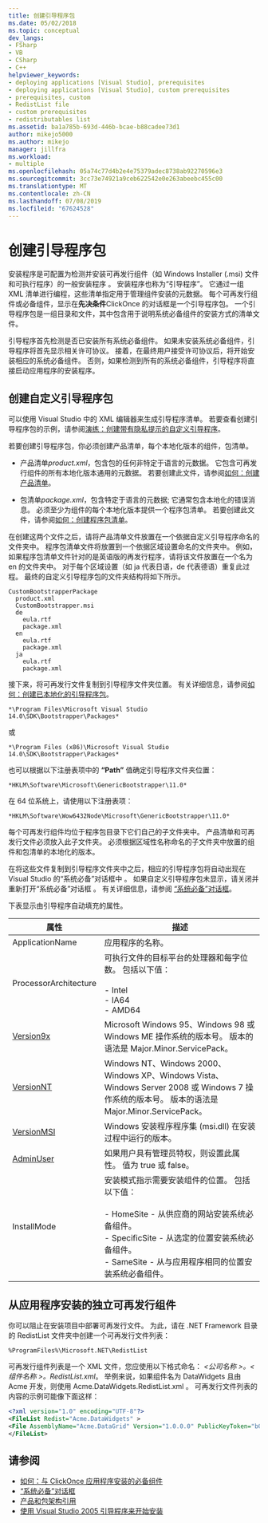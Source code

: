 ```yaml
---
title: 创建引导程序包
ms.date: 05/02/2018
ms.topic: conceptual
dev_langs:
- FSharp
- VB
- CSharp
- C++
helpviewer_keywords:
- deploying applications [Visual Studio], prerequisites
- deploying applications [Visual Studio], custom prerequisites
- prerequisites, custom
- RedistList file
- custom prerequisites
- redistributables list
ms.assetid: ba1a785b-693d-446b-bcae-b88cadee73d1
author: mikejo5000
ms.author: mikejo
manager: jillfra
ms.workload:
- multiple
ms.openlocfilehash: 05a74c77d4b2e4e75379adec8738ab92270596e3
ms.sourcegitcommit: 3cc73e74921a9ceb622542e0e263abeebc455c00
ms.translationtype: MT
ms.contentlocale: zh-CN
ms.lasthandoff: 07/08/2019
ms.locfileid: "67624528"
---
```

# <a name="create-bootstrapper-packages"></a>创建引导程序包
安装程序是可配置为检测并安装可再发行组件（如 Windows Installer (.msi) 文件和可执行程序）的一般安装程序  。 安装程序也称为“引导程序”。 它通过一组 XML 清单进行编程，这些清单指定用于管理组件安装的元数据。  每个可再发行组件或必备组件，显示在**先决条件**ClickOnce 的对话框是一个引导程序包。 一个引导程序包是一组目录和文件，其中包含用于说明系统必备组件的安装方式的清单文件。

引导程序首先检测是否已安装所有系统必备组件。 如果未安装系统必备组件，引导程序将首先显示相关许可协议。 接着，在最终用户接受许可协议后，将开始安装相应的系统必备组件。 否则，如果检测到所有的系统必备组件，引导程序将直接启动应用程序的安装程序。

## <a name="create-custom-bootstrapper-packages"></a>创建自定义引导程序包
可以使用 Visual Studio 中的 XML 编辑器来生成引导程序清单。 若要查看创建引导程序包的示例，请参阅[演练：创建带有隐私提示的自定义引导程序](../deployment/walkthrough-creating-a-custom-bootstrapper-to-show-a-privacy-prompt.md)。

若要创建引导程序包，你必须创建产品清单，每个本地化版本的组件，包清单。

* 产品清单*product.xml*，包含包的任何非特定于语言的元数据。 它包含可再发行组件的所有本地化版本通用的元数据。  若要创建此文件，请参阅[如何：创建产品清单](../deployment/how-to-create-a-product-manifest.md)。

* 包清单*package.xml*，包含特定于语言的元数据; 它通常包含本地化的错误消息。 必须至少为组件的每个本地化版本提供一个程序包清单。 若要创建此文件，请参阅[如何：创建程序包清单](../deployment/how-to-create-a-package-manifest.md)。

在创建这两个文件之后，请将产品清单文件放置在一个依据自定义引导程序命名的文件夹中。 程序包清单文件将放置到一个依据区域设置命名的文件夹中。 例如，如果程序包清单文件针对的是英语版的再发行程序，请将该文件放置在一个名为 en 的文件夹中。 对于每个区域设置（如 ja 代表日语，de 代表德语）重复此过程。 最终的自定义引导程序包的文件夹结构将如下所示。

```
CustomBootstrapperPackage
  product.xml
  CustomBootstrapper.msi
  de
    eula.rtf
    package.xml
  en
    eula.rtf
    package.xml
  ja
    eula.rtf
    package.xml
```

接下来，将可再发行文件复制到引导程序文件夹位置。 有关详细信息，请参阅[如何：创建已本地化的引导程序包](../deployment/how-to-create-a-localized-bootstrapper-package.md)。

```
*\Program Files\Microsoft Visual Studio 14.0\SDK\Bootstrapper\Packages*
```

或

```
*\Program Files (x86)\Microsoft Visual Studio 14.0\SDK\Bootstrapper\Packages*
```

也可以根据以下注册表项中的 **“Path”** 值确定引导程序文件夹位置：

```
*HKLM\Software\Microsoft\GenericBootstrapper\11.0*
```

在 64 位系统上，请使用以下注册表项：

```
*HKLM\Software\Wow6432Node\Microsoft\GenericBootstrapper\11.0*
```

每个可再发行组件均位于程序包目录下它们自己的子文件夹中。 产品清单和可再发行文件必须放入此子文件夹。 必须根据区域性名称命名的子文件夹中放置的组件和包清单的本地化的版本。

在将这些文件复制到引导程序文件夹中之后，相应的引导程序包将自动出现在 Visual Studio 的“系统必备”对话框中  。 如果自定义引导程序包未显示，请关闭并重新打开“系统必备”对话框  。 有关详细信息，请参阅 [“系统必备”对话框](../ide/reference/prerequisites-dialog-box.md)。

下表显示由引导程序自动填充的属性。

|属性|描述|
|--------------|-----------------|
|ApplicationName|应用程序的名称。|
|ProcessorArchitecture|可执行文件的目标平台的处理器和每字位数。 包括以下值：<br /><br /> -   Intel<br />-   IA64<br />-   AMD64|
|[Version9x](/windows/desktop/Msi/version9x)|Microsoft Windows 95、Windows 98 或 Windows ME 操作系统的版本号。 版本的语法是 Major.Minor.ServicePack。|
|[VersionNT](/windows/desktop/Msi/versionnt)|Windows NT、Windows 2000、Windows XP、Windows Vista、Windows Server 2008 或 Windows 7 操作系统的版本号。 版本的语法是 Major.Minor.ServicePack。|
|[VersionMSI](/windows/desktop/Msi/versionmsi)|Windows 安装程序程序集 (msi.dll) 在安装过程中运行的版本。|
|[AdminUser](/windows/desktop/Msi/adminuser)|如果用户具有管理员特权，则设置此属性。 值为 true 或 false。|
|InstallMode|安装模式指示需要安装组件的位置。 包括以下值：<br /><br /> -   HomeSite - 从供应商的网站安装系统必备组件。<br />-   SpecificSite - 从选定的位置安装系统必备组件。<br />-   SameSite - 从与应用程序相同的位置安装系统必备组件。|

## <a name="separate-redistributables-from-application-installations"></a>从应用程序安装的独立可再发行组件
你可以阻止在安装项目中部署可再发行文件。 为此，请在 .NET Framework 目录的 RedistList 文件夹中创建一个可再发行文件列表：

`%ProgramFiles%\Microsoft.NET\RedistList`

可再发行组件列表是一个 XML 文件，您应使用以下格式命名： *\<公司名称 >。\<组件名称 >。RedistList.xml*。 举例来说，如果组件名为 DataWidgets 且由 Acme 开发，则使用 Acme.DataWidgets.RedistList.xml  。 可再发行文件列表的内容的示例可能像下面这样：

```xml
<?xml version="1.0" encoding="UTF-8"?>
<FileList Redist="Acme.DataWidgets" >
<File AssemblyName="Acme.DataGrid" Version="1.0.0.0" PublicKeyToken="b03f5f7f11d50a3a" Culture="neutral" ProcessorArchitecture="MSIL" InGAC="true" />
</FileList>
```

## <a name="see-also"></a>请参阅
- [如何：与 ClickOnce 应用程序安装的必备组件](../deployment/how-to-install-prerequisites-with-a-clickonce-application.md)
- [“系统必备”对话框](../ide/reference/prerequisites-dialog-box.md)
- [产品和包架构引用](../deployment/product-and-package-schema-reference.md)
- [使用 Visual Studio 2005 引导程序来开始安装](http://go.microsoft.com/fwlink/?LinkId=107537)
